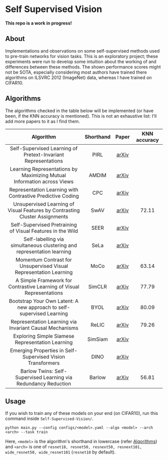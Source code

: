 # Self Supervised Vision
**This repo is a work in progress!**

## About
<a name="about"></a>
Implementations and observations on some self-supervised methods used to pre-train networks for vision tasks. This is an exploratory project; these experiments were run to develop some intuition about the working of and differences between these methods. The shown performance scores might not be SOTA, especially considering most authors have trained there algorithms on ILSVRC 2012 (ImageNet) data, whereas I have trained on CIFAR10.

## Algorithms
<a name="algorithms"></a>
The algorithms checked in the table below will be implemented (or have been, if the KNN accuracy is mentioned). This is not an exhaustive list: I'll add more papers to it as I find them.

|                                   Algorithm                                   |  Shorthand  |                     Paper                     | KNN accuracy |
|:-----------------------------------------------------------------------------:|:-----------:|:---------------------------------------------:|:------------:|
| Self-Supervised Learning of Pretext-Invariant Representations                 |     PIRL    |   [arXiv](https://arxiv.org/abs/1912.01991)   |              |
| Learning Representations by Maximizing Mutual Information across Views        |    AMDIM    |   [arXiv](https://arxiv.org/abs/1906.00910)   |              |
| Representation Learning with Contrastive Predictive Coding                    |     CPC     |   [arXiv](https://arxiv.org/abs/1807.03748)   |              |  
| Unsupervised Learning of Visual Features by Contrasting Cluster Assignments   |     SwAV    |   [arXiv](https://arxiv.org/abs/2006.09882)   |    72.11     |
| Self-Supervised Pretraining of Visual Features in the Wild                    |     SEER    |   [arXiv](https://arxiv.org/abs/2103.01988)   |              |
| Self-labelling via simultaneous clustering and representation learning        |     SeLa    |   [arXiv](https://arxiv.org/abs/1911.05371)   |              |
| Momentum Contrast for Unsupervised Visual Representation Learning             |     MoCo    |   [arXiv](https://arxiv.org/abs/1911.05722)   |    63.14     |
| A Simple Framework for Contrastive Learning of Visual Representations         |    SimCLR   |   [arXiv](https://arxiv.org/abs/2002.05709)   |    77.79     |
| Bootstrap Your Own Latent: A new approach to self-supervised Learning         |     BYOL    |   [arXiv](https://arxiv.org/abs/2006.07733)   |    80.09     | 
| Representation Learning via Invariant Causal Mechanisms                       |    ReLIC    |   [arXiv](https://arxiv.org/abs/2010.07922)   |    79.26     |
| Exploring Simple Siamese Representation Learning                              |   SimSiam   |   [arXiv](https://arxiv.org/abs/2011.10566)   |              |
| Emerging Properties in Self-Supervised Vision Transformers                    |     DINO    |   [arXiv](https://arxiv.org/abs/2104.14294)   |              |
| Barlow Twins: Self-Supervised Learning via Redundancy Reduction               |    Barlow   |   [arXiv](https://arxiv.org/abs/2103.03230)   |    56.81     |

## Usage
<a name="usage"></a>
If you wish to train any of these models on your end (on CIFAR10), run this command inside `Self-Supervised-Vision/`.

```
python main.py --config configs/<model>.yaml --algo <model> --arch <arch> --task train
```

Here, `<model>` is the algorithm's shorthand in lowercase (refer [Algorithms](algorithms)) and `<arch>` is one of `resnet18, resnet50, resnext50, resnext101, wide_resnet50, wide_resnet101` (`resnet18` by default).